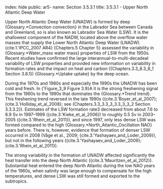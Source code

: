 index: hide
public: ar5-
name: Section 3.5.3.1
title: 3.5.3.1 - Upper North Atlantic Deep Water

Upper North Atlantic Deep Water (UNADW) is formed by deep {Glossary.*Convection convection} in the Labrador Sea between Canada and Greenland, so is also known as Labrador Sea Water (LSW). It is the shallowest component of the NADW, located above the overflow water masses that supply the Lower North Atlantic Deep Water (LNADW). {cite.1.'IPCC_2007 AR4} {Chapters.5 Chapter 5} assessed the variability in {Glossary.*Water_mass water mass} properties of LSW from the 1950s. Recent studies have confirmed the large interannual-to-multi-decadeal variability of LSW properties and provided new information on variability in formation rates and the impact on heat and carbon ({Chapters.3.3_8.3_8_1 Section 3.8.1}) {Glossary.*Uptake uptake} by the deep ocean.

During the 1970s and 1980s and especially the 1990s the UNADW has been cold and fresh. In {'Figure_3_9 Figure 3.9}A it is the strong freshening signal from the 1960s to the 1990s that dominates the {Glossary.*Trend trend}. This freshening trend reversed in the late 1990s ({cite.3.'Boyer_et_al_2007}; {cite.3.'Holliday_et_al_2008}; see {Chapters.3.3_3.3_3_3.3_3_3_2 Section 3.3.3.2}). Estimates of the LSW formation rate3 decreased from about 7.6 to 8.9 Sv in 1997–1999 ({cite.3.'Kieke_et_al_2006}) to roughly 0.5 Sv in 2003–2005 ({cite.3.'Rhein_et_al_2011}), and since 1997, only less dense LSW was formed compared to the high {Glossary.*North_Atlantic_Oscillation NAO} years before. There is, however, evidence that formation of denser LSW occurred in 2008 (Våge et al., 2009; {cite.3.'Yashayaev_and_Loder_2009}), but not in the following years ({cite.3.'Yashayaev_and_Loder_2009}; {cite.3.'Rhein_et_al_2011}).

The strong variability in the formation of UNADW affected significantly the heat transfer into the deep North Atlantic ({cite.3.'Mauritzen_et_al_2012}). Substantial heat entered the deep North Atlantic during the low NAO years of the 1960s, when salinity was large enough to compensate for the high temperatures, and dense LSW was still formed and exported to the subtropics.
